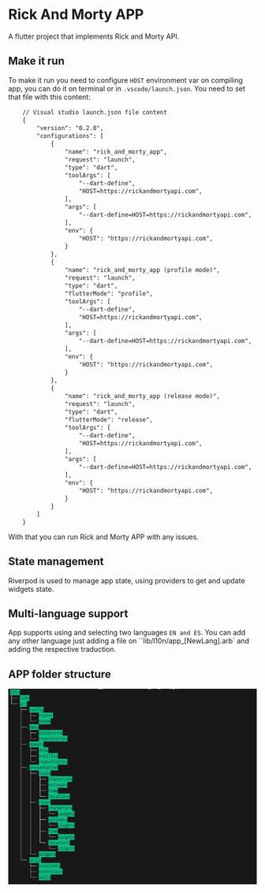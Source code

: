 # Rick And Morty APP

A flutter project that implements Rick and Morty API.

## Make it run

To make it run you need to configure `HOST` environment var on compiling app, you can do it on terminal or in `.vscode/launch.json`. You need to set that file with this content:

        // Visual studio launch.json file content
        {
            "version": "0.2.0",
            "configurations": [
                {
                    "name": "rick_and_morty_app",
                    "request": "launch",
                    "type": "dart",
                    "toolArgs": [
                        "--dart-define",
                        "HOST=https://rickandmortyapi.com",
                    ],
                    "args": [
                        "--dart-define=HOST=https://rickandmortyapi.com",
                    ],
                    "env": {
                        "HOST": "https://rickandmortyapi.com",
                    }
                },
                {
                    "name": "rick_and_morty_app (profile mode)",
                    "request": "launch",
                    "type": "dart",
                    "flutterMode": "profile",
                    "toolArgs": [
                        "--dart-define",
                        "HOST=https://rickandmortyapi.com",
                    ],
                    "args": [
                        "--dart-define=HOST=https://rickandmortyapi.com",
                    ],
                    "env": {
                        "HOST": "https://rickandmortyapi.com",
                    }
                },
                {
                    "name": "rick_and_morty_app (release mode)",
                    "request": "launch",
                    "type": "dart",
                    "flutterMode": "release",
                    "toolArgs": [
                        "--dart-define",
                        "HOST=https://rickandmortyapi.com",
                    ],
                    "args": [
                        "--dart-define=HOST=https://rickandmortyapi.com",
                    ],
                    "env": {
                        "HOST": "https://rickandmortyapi.com",
                    }
                }
            ]
        }

With that you can run Rick and Morty APP with any issues.

## State management

Riverpod is used to manage app state, using providers to get and update widgets state.

## Multi-language support

App supports using and selecting two languages `EN and ES`. You can add any other language just adding a file on ``lib/l10n/app_[NewLang].arb` and adding the respective traduction.

## APP folder structure
<p align="center">
  <img src="assets/doc/rickMorty.png" width="600" title="App Folder structure">
</p>